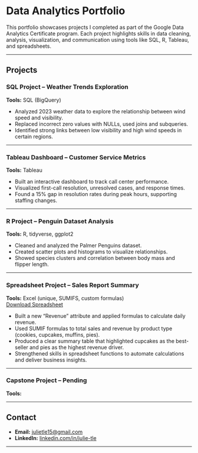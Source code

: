 # Data Analytics Portfolio

This portfolio showcases projects I completed as part of the Google Data Analytics Certificate program. Each project highlights skills in data cleaning, analysis, visualization, and communication using tools like SQL, R, Tableau, and spreadsheets.  

---

## Projects

### SQL Project – Weather Trends Exploration
**Tools:** SQL (BigQuery)  
- Analyzed 2023 weather data to explore the relationship between wind speed and visibility.  
- Replaced incorrect zero values with NULLs, used joins and subqueries.  
- Identified strong links between low visibility and high wind speeds in certain regions.  

---

### Tableau Dashboard – Customer Service Metrics
**Tools:** Tableau  
- Built an interactive dashboard to track call center performance.  
- Visualized first-call resolution, unresolved cases, and response times.  
- Found a 15% gap in resolution rates during peak hours, supporting staffing changes.  

---

### R Project – Penguin Dataset Analysis
**Tools:** R, tidyverse, ggplot2  
- Cleaned and analyzed the Palmer Penguins dataset.  
- Created scatter plots and histograms to visualize relationships.  
- Showed species clusters and correlation between body mass and flipper length.  

---

### Spreadsheet Project – Sales Report Summary
**Tools:** Excel (unique, SUMIFS, custom formulas)  
[Download Spreadsheet](https://github.com/julie-ptle/Data-Analytics-Portfolio/blob/88ae79f094bc6df8dbd9a0b66918ae1088f75aee/Example%20Spreadsheet.xlsx)

- Built a new “Revenue” attribute and applied formulas to calculate daily revenue.
- Used SUMIF formulas to total sales and revenue by product type (cookies, cupcakes, muffins, pies).
- Produced a clear summary table that highlighted cupcakes as the best-seller and pies as the highest revenue driver.
- Strengthened skills in spreadsheet functions to automate calculations and deliver business insights. 

---

### Capstone Project – Pending
**Tools:** 

---

## Contact
- **Email:** julietle15@gmail.com  
- **LinkedIn:** [linkedin.com/in/julie-tle](https://www.linkedin.com/in/julie-tle/) 

---

